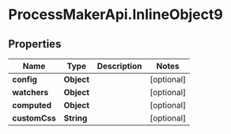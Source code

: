 # ProcessMakerApi.InlineObject9

## Properties

Name | Type | Description | Notes
------------ | ------------- | ------------- | -------------
**config** | **Object** |  | [optional] 
**watchers** | **Object** |  | [optional] 
**computed** | **Object** |  | [optional] 
**customCss** | **String** |  | [optional] 


